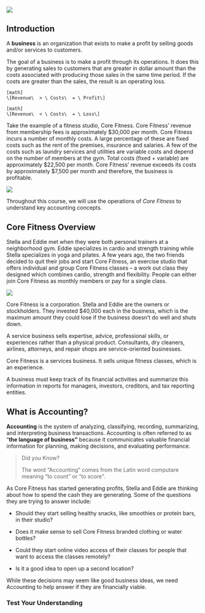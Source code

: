 ##### ![](./Chapter_1_Introduction_to_business_and_accounting_concepts/documents/resources/1.1_learningObj.svg)

## Introduction

A **business** is an organization that exists to make a profit by selling goods and/or services to customers.

The goal of a business is to make a profit through its operations. It does this by generating sales to customers that are greater in dollar amount than the costs associated with producing those sales in the same time period. If the costs are greater than the sales, the result is an operating loss.


```
[math]
\[Revenue\  > \ Costs\  = \ Profit\]
```


```
[math]
\[Revenue\  < \ Costs\  = \ Loss\]
```

Take the example of a fitness studio, Core Fitness. Core Fitness’ revenue from membership fees is approximately $30,000 per month. Core Fitness incurs a number of monthly costs. A large percentage of these are fixed costs such as the rent of the premises, insurance and salaries. A few of the costs such as laundry services and utilities are variable costs and depend on the number of members at the gym. Total costs (fixed + variable) are approximately $22,500 per month. Core Fitness’ revenue exceeds its costs by approximately $7,500 per month and therefore, the business is profitable.

![](./Chapter_1_Introduction_to_business_and_accounting_concepts/media/01_BusinessConcepts/image3.png)

Throughout this course, we will use the operations of *Core Fitness* to understand key accounting concepts.

## Core Fitness Overview

Stella and Eddie met when they were both personal trainers at a neighborhood gym. Eddie specializes in cardio and strength training while Stella specializes in yoga and pilates. A few years ago, the two friends decided to quit their jobs and start Core Fitness, an exercise studio that offers individual and group Core Fitness classes – a work out class they designed which combines cardio, strength and flexibility. People can either join Core Fitness as monthly members or pay for a single class.

![](./Chapter_1_Introduction_to_business_and_accounting_concepts/media/01_BusinessConcepts/image4.png)

Core Fitness is a corporation. Stella and Eddie are the owners or stockholders. They invested $40,000 each in the business, which is the maximum amount they could lose if the business doesn’t do well and shuts down.

A service business sells expertise, advice, professional skills, or experiences rather than a physical product. Consultants, dry cleaners, airlines, attorneys, and repair shops are service-oriented businesses.

Core Fitness is a services business. It sells unique fitness classes, which is an experience.

A business must keep track of its financial activities and summarize this information in reports for managers, investors, creditors, and tax reporting entities.

## What is Accounting?

**Accounting** is the system of analyzing, classifying, recording, summarizing, and interpreting business transactions. Accounting is often referred to as “**the language of business”** because it communicates valuable financial information for planning, making decisions, and evaluating performance.

> Did you Know?
> 
> The word “Accounting” comes from the Latin word computare meaning “to count” or “to score”.

As Core Fitness has started generating profits, Stella and Eddie are thinking about how to spend the cash they are generating. Some of the questions they are trying to answer include:

  - Should they start selling healthy snacks, like smoothies or protein bars, in their studio?

  - Does it make sense to sell Core Fitness branded clothing or water bottles?

  - Could they start online video access of their classes for people that want to access the classes remotely?

  - Is it a good idea to open up a second location?

While these decisions may seem like good business ideas, we need Accounting to help answer if they are financially viable.

### Test Your Understanding 

